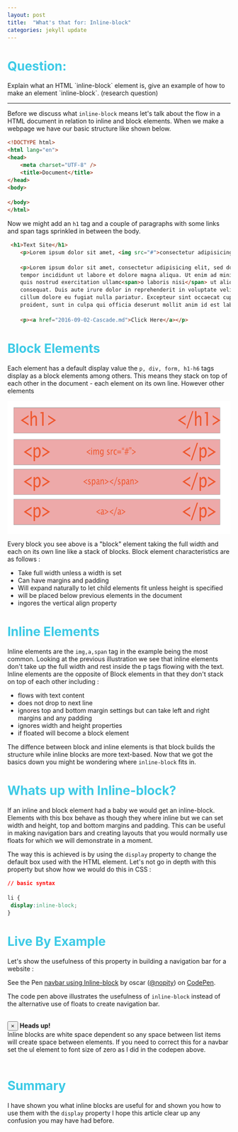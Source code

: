 ```yaml
---
layout: post
title:  "What's that for: Inline-block"
categories: jekyll update
---
```


<h1 style="color:#3CCAE6">Question:</h1>
Explain what an HTML `inline-block` element is, give an example of how to make an element `inline-block`. (research question)

<hr>

Before we discuss what `inline-block` means let's talk about the flow in a HTML document in relation to inline and block elements. When we make a webpage we have our basic structure like shown below.

```html
<!DOCTYPE html>
<html lang="en">
<head>
    <meta charset="UTF-8" />
    <title>Document</title>
</head>
<body>

</body>
</html>
```
Now we might add an `h1` tag and a couple of paragraphs with some links and span tags sprinkled in between the body.

```html
 <h1>Text Site</h1>
    <p>Lorem ipsum dolor sit amet, <img src="#">consectetur adipisicing elit. Odit, ducimus.</p>

    <p>Lorem ipsum dolor sit amet, consectetur adipisicing elit, sed do eiusmod
    tempor incididunt ut labore et dolore magna aliqua. Ut enim ad minim veniam,
    quis nostrud exercitation ullamc<span>o laboris nisi</span> ut aliquip ex ea commodo
    consequat. Duis aute irure dolor in reprehenderit in voluptate velit esse
    cillum dolore eu fugiat nulla pariatur. Excepteur sint occaecat cupidatat non
    proident, sunt in culpa qui officia deserunt mollit anim id est laborum.</p>

    <p><a href="2016-09-02-Cascade.md">Click Here</a></p>

```

<h1 style="color:#3CCAE6">Block Elements</h1>

Each element has a default display value the `p, div, form, h1-h6` tags display as a block elements among others. This means they stack on top of each other in the document - each element on its own line.
However other elements

<img src="../images/block and inline.png" height="300px" style="width: 600px;margin: 0 auto;display: block;">

Every block you see above is a "block" element taking the full width and each on its own line like a stack of blocks. Block element characteristics are as follows :

* Take full width unless a width is set
* Can have margins and padding
* Will expand naturally to let child elements fit unless height is specified
* will be placed below previous elements in the document
* ingores the vertical align property


<h1 style="color:#3CCAE6">Inline Elements</h1>

Inline elements are the `img,a,span` tag in the example being the most common. Looking at the previous illustration we see that inline elements don't take up the full width and rest inside the p tags flowing with the text.
 Inline elements are the opposite of Block elements in that they don't stack on top of each other including :

* flows with text content
* does not drop to next line
* ignores top and bottom margin settings but can take left and right margins and any padding
* ignores width and height properties
* if floated will become a block element

The diffence between block and inline elements is that block builds the structure while inline blocks are more text-based. Now that we got the basics down you might be wondering
where `inline-block` fits in.

<h1 style="color:#3CCAE6">Whats up with Inline-block?</h1>


If an inline and block element had a baby we would get an inline-block. Elements with this box behave as though they where inline but we can set width and height, top and bottom
margins and padding. This can be useful in making navigation bars and creating layouts that you would normally use floats for which we will demonstrate in a moment.

 The way this is achieved is by using the `display` property to change the default box
used with the HTML element. Let's not go in depth with this property but show how we would do this in CSS :

```css
// basic syntax

li {
 display:inline-block;
}
```

<h1 style="color:#3CCAE6">Live By Example</h1>

Let's show the usefulness of this property in building a navigation bar for a website :


<p data-height="265" data-theme-id="0" data-slug-hash="Xjzvxm" data-default-tab="css,result" data-user="nopity"
data-embed-version="2" data-preview="true" class="codepen">See the Pen <a href="http://codepen.io/nopity/pen/Xjzvxm/">navbar using Inline-block</a>
by oscar (<a href="http://codepen.io/nopity">@nopity</a>) on <a href="http://codepen.io">CodePen</a>.</p>
<script async src="//assets.codepen.io/assets/embed/ei.js"></script>

The code pen above illustrates the usefulness of `inline-block` instead of the alternative use of floats to create navigation bar.

<br>
<div class="alert alert-dismissible alert-info">
<button type="button" class="close" data-dismiss="alert">&times;</button>
<strong>Heads up!</strong> <br>Inline blocks are white space dependent so any space between list items will create space between elements. If you need to correct this for a navbar
set the ul element to font size of zero as I did in the codepen above.
</div>
<br>

<h1 style="color:#3CCAE6">Summary</h1>

I have shown you what inline blocks are useful for and shown you how to use them with the `display` property I hope this article clear up any confusion you may have had before.

<br>
<br>









